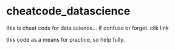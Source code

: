 # cheatcode_datascience
this is cheat code for data science... if confuse or forget. clik link


this code as a means for practice, so help fully.
 